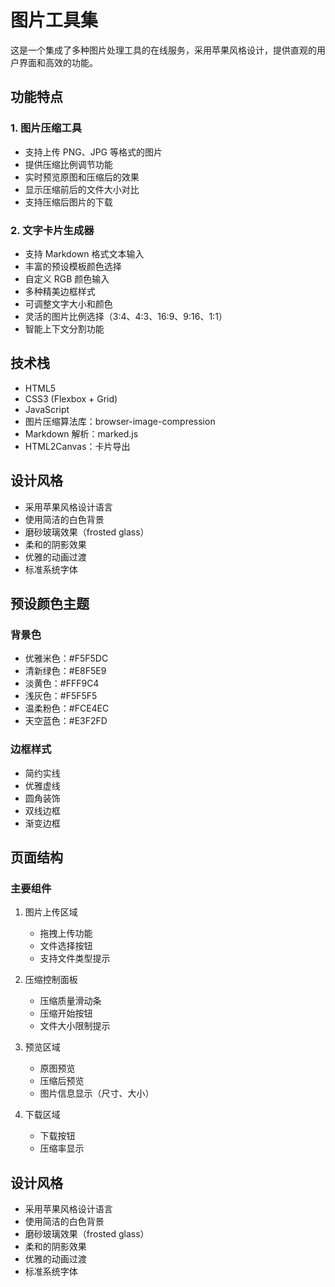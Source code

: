 # 图片工具集

这是一个集成了多种图片处理工具的在线服务，采用苹果风格设计，提供直观的用户界面和高效的功能。

## 功能特点

### 1. 图片压缩工具
- 支持上传 PNG、JPG 等格式的图片
- 提供压缩比例调节功能
- 实时预览原图和压缩后的效果
- 显示压缩前后的文件大小对比
- 支持压缩后图片的下载

### 2. 文字卡片生成器
- 支持 Markdown 格式文本输入
- 丰富的预设模板颜色选择
- 自定义 RGB 颜色输入
- 多种精美边框样式
- 可调整文字大小和颜色
- 灵活的图片比例选择（3:4、4:3、16:9、9:16、1:1）
- 智能上下文分割功能

## 技术栈

- HTML5
- CSS3 (Flexbox + Grid)
- JavaScript
- 图片压缩算法库：browser-image-compression
- Markdown 解析：marked.js
- HTML2Canvas：卡片导出

## 设计风格

- 采用苹果风格设计语言
- 使用简洁的白色背景
- 磨砂玻璃效果（frosted glass）
- 柔和的阴影效果
- 优雅的动画过渡
- 标准系统字体

## 预设颜色主题

### 背景色
- 优雅米色：#F5F5DC
- 清新绿色：#E8F5E9
- 淡黄色：#FFF9C4
- 浅灰色：#F5F5F5
- 温柔粉色：#FCE4EC
- 天空蓝色：#E3F2FD

### 边框样式
- 简约实线
- 优雅虚线
- 圆角装饰
- 双线边框
- 渐变边框

## 页面结构

### 主要组件

1. 图片上传区域
   - 拖拽上传功能
   - 文件选择按钮
   - 支持文件类型提示

2. 压缩控制面板
   - 压缩质量滑动条
   - 压缩开始按钮
   - 文件大小限制提示

3. 预览区域
   - 原图预览
   - 压缩后预览
   - 图片信息显示（尺寸、大小）

4. 下载区域
   - 下载按钮
   - 压缩率显示

## 设计风格

- 采用苹果风格设计语言
- 使用简洁的白色背景
- 磨砂玻璃效果（frosted glass）
- 柔和的阴影效果
- 优雅的动画过渡
- 标准系统字体 